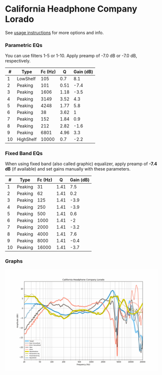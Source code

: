 # California Headphone Company Lorado
See [usage instructions](https://github.com/jaakkopasanen/AutoEq#usage) for more options and info.

### Parametric EQs
You can use filters 1-5 or 1-10. Apply preamp of -7.0 dB or -7.0 dB, respectively.

|   # | Type      |   Fc (Hz) |    Q |   Gain (dB) |
|-----|-----------|-----------|------|-------------|
|   1 | LowShelf  |       105 | 0.7  |         8.1 |
|   2 | Peaking   |       101 | 0.51 |        -7.4 |
|   3 | Peaking   |      1606 | 1.18 |        -3.5 |
|   4 | Peaking   |      3149 | 3.52 |         4.3 |
|   5 | Peaking   |      4248 | 1.77 |         5.8 |
|   6 | Peaking   |        38 | 3.62 |         1   |
|   7 | Peaking   |       152 | 1.84 |         0.9 |
|   8 | Peaking   |       212 | 2.82 |        -1.6 |
|   9 | Peaking   |      6801 | 4.96 |         3.3 |
|  10 | HighShelf |     10000 | 0.7  |        -2.2 |

### Fixed Band EQs
When using fixed band (also called graphic) equalizer, apply preamp of **-7.4 dB** (if available) and set gains manually with these parameters.

|   # | Type    |   Fc (Hz) |    Q |   Gain (dB) |
|-----|---------|-----------|------|-------------|
|   1 | Peaking |        31 | 1.41 |         7.5 |
|   2 | Peaking |        62 | 1.41 |         0.2 |
|   3 | Peaking |       125 | 1.41 |        -3.9 |
|   4 | Peaking |       250 | 1.41 |        -3.9 |
|   5 | Peaking |       500 | 1.41 |         0.6 |
|   6 | Peaking |      1000 | 1.41 |        -2   |
|   7 | Peaking |      2000 | 1.41 |        -3.2 |
|   8 | Peaking |      4000 | 1.41 |         7.6 |
|   9 | Peaking |      8000 | 1.41 |        -0.4 |
|  10 | Peaking |     16000 | 1.41 |        -3.7 |

### Graphs
![](./California%20Headphone%20Company%20Lorado.png)
